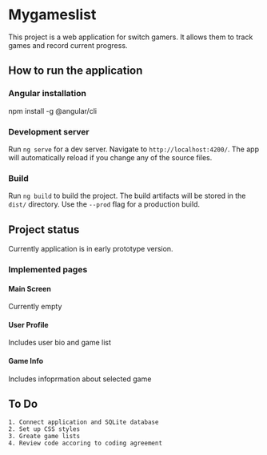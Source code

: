# Mygameslist

This project is a web application for switch gamers. It allows them to track games and record current progress.

## How to run the application

### Angular installation

npm install -g @angular/cli

### Development server

Run `ng serve` for a dev server. Navigate to `http://localhost:4200/`. The app will automatically reload if you change any of the source files.

### Build

Run `ng build` to build the project. The build artifacts will be stored in the `dist/` directory. Use the `--prod` flag for a production build.

## Project status

Currently application is in early prototype version.

### Implemented pages

#### Main Screen

Currently empty

#### User Profile

Includes user bio and game list

#### Game Info

Includes infoprmation about selected game

## To Do

    1. Connect application and SQLite database
    2. Set up CSS styles
    3. Greate game lists
    4. Review code accoring to coding agreement
